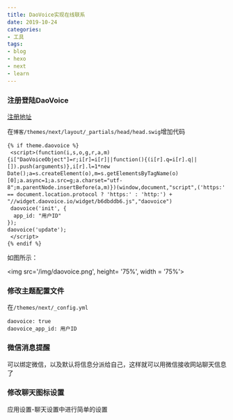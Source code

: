 ```yaml
---
title: DaoVoice实现在线联系
date: 2019-10-24
categories:
- 工具
tags: 
- blog
- hexo
- next
- learn
---
```



### 注册登陆DaoVoice
[注册地址](http://www.daovoice.io/)

在`博客/themes/next/layout/_partials/head/head.swig`增加代码

```
{% if theme.daovoice %}
 <script>(function(i,s,o,g,r,a,m){i["DaoVoiceObject"]=r;i[r]=i[r]||function(){(i[r].q=i[r].q||[]).push(arguments)},i[r].l=1*new Date();a=s.createElement(o),m=s.getElementsByTagName(o)[0];a.async=1;a.src=g;a.charset="utf-8";m.parentNode.insertBefore(a,m)})(window,document,"script",('https:' == document.location.protocol ? 'https:' : 'http:') + "//widget.daovoice.io/widget/b6dbddb6.js","daovoice")
 daovoice('init', {
  app_id: "用户ID"
});
daovoice('update');
 </script>
{% endif %}
```
如图所示：

<img src='/img/daovoice.png', height= '75%', width = '75%'>


### 修改主题配置文件
在`/themes/next/_config.yml`
```
daovoice: true
daovoice_app_id: 用户ID
```
<!--more-->
### 微信消息提醒
可以绑定微信，以及默认将信息分派给自己，这样就可以用微信接收网站聊天信息了


### 修改聊天图标设置

应用设置-聊天设置中进行简单的设置












